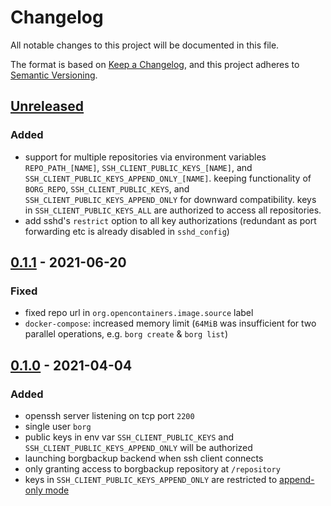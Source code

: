 # Changelog
All notable changes to this project will be documented in this file.

The format is based on [Keep a Changelog](https://keepachangelog.com/en/1.0.0/),
and this project adheres to [Semantic Versioning](https://semver.org/spec/v2.0.0.html).

## [Unreleased]
### Added
- support for multiple repositories via environment variables `REPO_PATH_[NAME]`,
  `SSH_CLIENT_PUBLIC_KEYS_[NAME]`, and `SSH_CLIENT_PUBLIC_KEYS_APPEND_ONLY_[NAME]`.
  keeping functionality of `BORG_REPO`, `SSH_CLIENT_PUBLIC_KEYS`,
  and `SSH_CLIENT_PUBLIC_KEYS_APPEND_ONLY` for downward compatibility.
  keys in `SSH_CLIENT_PUBLIC_KEYS_ALL` are authorized to access all repositories.
- add sshd's `restrict` option to all key authorizations
  (redundant as port forwarding etc is already disabled in `sshd_config`)

## [0.1.1] - 2021-06-20
### Fixed
- fixed repo url in `org.opencontainers.image.source` label
- `docker-compose`: increased memory limit
  (`64MiB` was insufficient for two parallel operations, e.g. `borg create` & `borg list`)

## [0.1.0] - 2021-04-04
### Added
- openssh server listening on tcp port `2200`
- single user `borg`
- public keys in env var `SSH_CLIENT_PUBLIC_KEYS` and `SSH_CLIENT_PUBLIC_KEYS_APPEND_ONLY` will be authorized
- launching borgbackup backend when ssh client connects
- only granting access to borgbackup repository at `/repository`
- keys in `SSH_CLIENT_PUBLIC_KEYS_APPEND_ONLY` are restricted to
  [append-only mode](https://borgbackup.readthedocs.io/en/stable/usage/notes.html#append-only-mode)

[Unreleased]: https://github.com/fphammerle/docker-borgbackup-sshd/compare/v0.1.1...master
[0.1.1]: https://github.com/fphammerle/docker-borgbackup-sshd/compare/v0.1.0...v0.1.1
[0.1.0]: https://github.com/fphammerle/docker-borgbackup-sshd/tree/v0.1.0
